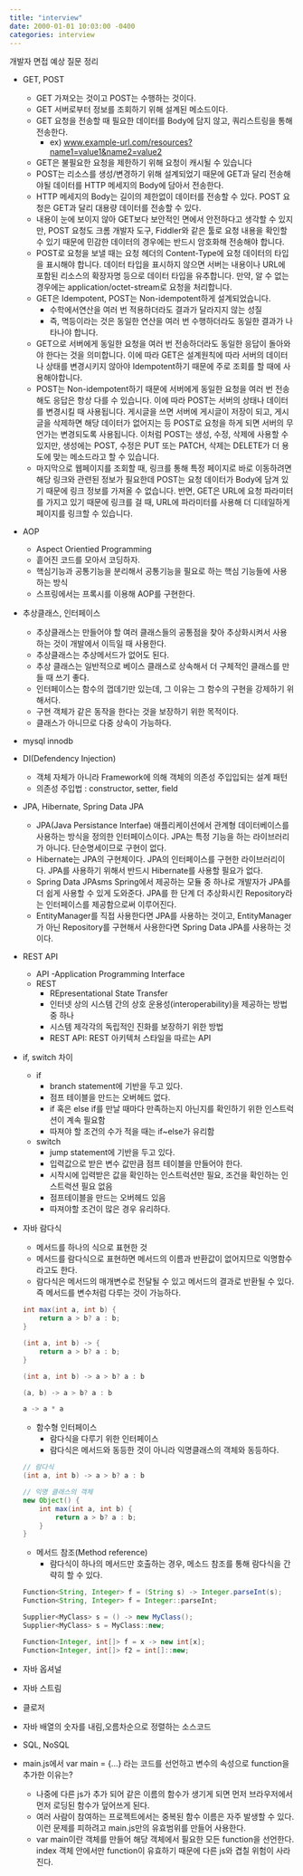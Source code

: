 ```yaml
---
title: "interview"
date: 2000-01-01 10:03:00 -0400
categories: interview
---
```


개발자 면접 예상 질문 정리


- GET, POST
    - GET 가져오는 것이고 POST는 수행하는 것이다.
    - GET 서버로부터 정보를 조회하기 위해 설계된 메소드이다.
    - GET 요청을 전송할 때 필요한 데이터를 Body에 담지 않고, 쿼리스트링을 통해 전송한다.
        - ex) www.example-url.com/resources?name1=value1&name2=value2
    - GET은 불필요한 요청을 제한하기 위해 요청이 캐시될 수 있습니다
    - POST는 리소스를 생성/변경하기 위해 설계되었기 때문에 GET과 달리 전송해야될 데이터를 HTTP 메세지의 Body에 담아서 전송한다.
    - HTTP 메세지의 Body는 길이의 제한없이 데이터를 전송할 수 있다. POST 요청은 GET과 달리 대용량 데이터를 전송할 수 있다. 
    - 내용이 눈에 보이지 않아 GET보다 보안적인 면에서 안전하다고 생각할 수 있지만, POST 요청도 크롬 개발자 도구, Fiddler와 같은 툴로 요청 내용을 확인할 수 있기 때문에 민감한 데이터의 경우에는 반드시 암호화해 전송해야 합니다.
    - POST로 요청을 보낼 때는 요청 헤더의 Content-Type에 요청 데이터의 타입을 표시해야 합니다. 데이터 타입을 표시하지 않으면 서버는 내용이나 URL에 포함된 리소스의 확장자명 등으로 데이터 타입을 유추합니다. 만약, 알 수 없는 경우에는 application/octet-stream로 요청을 처리합니다.
    - GET은 Idempotent, POST는 Non-idempotent하게 설계되었습니다.
        - 수학에서연산을 여러 번 적용하더라도 결과가 달라지지 않는 성질
        - 즉, 멱등이라는 것은 동일한 연산을 여러 번 수행하더라도 동일한 결과가 나타나야 합니다.
    -  GET으로 서버에게 동일한 요청을 여러 번 전송하더라도 동일한 응답이 돌아와야 한다는 것을 의미합니다. 이에 따라 GET은 설계원칙에 따라 서버의 데이터나 상태를 변경시키지 않아야 Idempotent하기 때문에 주로 조회를 할 때에 사용해야합니다.
    - POST는 Non-idempotent하기 때문에 서버에게 동일한 요청을 여러 번 전송해도 응답은 항상 다를 수 있습니다. 이에 따라 POST는 서버의 상태나 데이터를 변경시킬 때 사용됩니다. 게시글을 쓰면 서버에 게시글이 저장이 되고, 게시글을 삭제하면 해당 데이터가 없어지는 등 POST로 요청을 하게 되면 서버의 무언가는 변경되도록 사용됩니다. 이처럼 POST는 생성, 수정, 삭제에 사용할 수 있지만, 생성에는 POST, 수정은 PUT 또는 PATCH, 삭제는 DELETE가 더 용도에 맞는 메소드라고 할 수 있습니다.
    - 마지막으로 웹페이지를 조회할 때, 링크를 통해 특정 페이지로 바로 이동하려면 해당 링크와 관련된 정보가 필요한데 POST는 요청 데이터가 Body에 담겨 있기 때문에 링크 정보를 가져올 수 없습니다. 반면, GET은 URL에 요청 파라미터를 가지고 있기 때문에 링크를 걸 때, URL에 파라미터를 사용해 더 디테일하게 페이지를 링크할 수 있습니다.

- AOP
    - Aspect Orientied Programming
    - 흩어진 코드를 모아서 코딩하자.
    - 핵심기능과 공통기능을 분리해서 공통기능을 필요로 하는 핵심 기능들에 사용하는 방식
    - 스프링에서는 프록시를 이용해 AOP를 구현한다.

- 추상클래스, 인터페이스
    - 추상클래스는 만들어야 할 여러 클래스들의 공통점을 찾아 추상화시켜서 사용하는 것이 개발에서 이득일 때 사용한다.
    - 추상클래스는 추상메서드가 없어도 된다.
    - 추상 클래스는 일반적으로 베이스 클래스로 상속해서 더 구체적인 클래스를 만들 때 쓰기 좋다.
    - 인터페이스는 함수의 껍데기만 있는데, 그 이유는 그 함수의 구현을 강제하기 위해서다.
    - 구현 객체가 같은 동작을 한다는 것을 보장하기 위한 목적이다.
    - 클래스가 아니므로 다중 상속이 가능하다.

- mysql innodb

- DI(Defendency Injection)
    - 객체 자체가 아니라 Framework에 의해 객체의 의존성 주입입되는 설계 패턴
    - 의존성 주입법 : constructor, setter, field

- JPA, Hibernate, Spring Data JPA
    - JPA(Java Persistance Interfae) 애플리케이션에서 관계형 데이터베이스를 사용하는 방식을 정의한 인터페이스이다. JPA는 특정 기능을 하는 라이브러리가 아니다. 단순명세이므로 구현이 없다.
    - Hibernate는 JPA의 구현체이다. JPA의 인터페이스를 구현한 라이브러리이다. JPA를 사용하기 위해서 반드시 Hibernate를 사용할 필요가 없다.
    - Spring Data JPAsms Spring에서 제공하는 모듈 중 하나로 개발자가 JPA를 더 쉽게 사용할 수 있게 도와준다. JPA를 한 단계 더 추상화시킨 Repository라는 인터페이스를 제공함으로써 이루어진다.
    - EntityManager를 직접 사용한다면 JPA를 사용하는 것이고, EntityManager가 아닌 Repository를 구현해서 사용한다면 Spring Data JPA를 사용하는 것이다.

- REST API
    - API
        -Application Programming Interface
    - REST
        - REpresentational State Transfer
        - 인터넷 상의 시스템 간의 상호 운용성(interoperability)을 제공하는 방법중 하나
        - 시스템 제각각의 독립적인 진화를 보장하기 위한 방법
        - REST API: REST 아키텍처 스타일을 따르는 API

- if, switch 차이
    - if
        - branch statement에 기반을 두고 있다.
        - 점프 테이블을 만드는 오버헤드 없다.
        - if 혹은 else if를 만날 때마다 만족하는지 아닌지를 확인하기 위한 인스트럭션이 계속 필요함
        - 따져야 할 조건의 수가 적을 때는 if~else가 유리함
    - switch
        - jump statement에 기반을 두고 있다.
        - 입력값으로 받은 변수 값만큼 점프 테이블을 만들어야 한다.
        - 시작시에 입력받은 값을 확인하는 인스트럭션만 필요, 조건을 확인하는 인스트럭션 필요 없음
        - 점프테이블을 만드는 오버헤드 있음
        - 따져야할 조건이 많은 경우 유리하다.

- 자바 람다식
    - 메서드를 하나의 식으로 표현한 것
    - 메서드를 람다식으로 표현하면 메서드의 이름과 반환값이 없어지므로 익명함수라고도 한다.
    - 람다식은 메서드의 매개변수로 전달될 수 있고 메서드의 결과로 반환될 수 있다. 즉 메서드를 변수처럼 다루는 것이 가능하다.
    ```java
    int max(int a, int b) {
        return a > b? a : b;
    }

    (int a, int b) -> {
        return a > b? a : b;
    }

    (int a, int b) -> a > b? a : b

    (a, b) -> a > b? a : b

    a -> a * a
    ```

    - 함수형 인터페이스
        - 람다식을 다루기 위한 인터페이스
        - 람다식은 메서드와 동등한 것이 아니라 익명클래스의 객체와 동등하다.
    ```java
    // 람다식
    (int a, int b) -> a > b? a : b

    // 익명 클래스의 객체
    new Object() {
        int max(int a, int b) {
            return a > b? a : b;
        }
    }
    ```

    - 메서드 참조(Method reference)
        - 람다식이 하나의 메서드만 호출하는 경우, 메소드 참조를 통해 람다식을 간략히 할 수 있다.
    ```java
    Function<String, Integer> f = (String s) -> Integer.parseInt(s);
    Function<String, Integer> f = Integer::parseInt;

    Supplier<MyClass> s = () -> new MyClass();
    Supplier<MyClass> s = MyClass::new;

    Function<Integer, int[]> f = x -> new int[x];
    Function<Integer, int[]> f2 = int[]::new;
    ```
- 자바 옵셔널

- 자바 스트림

- 클로저

- 자바 배열의 숫자를 내림,오름차순으로 정렬하는 소스코드

- SQL, NoSQL

- main.js에서 var main = {...} 라는 코드를 선언하고 변수의 속성으로 function을 추가한 이유는?
    - 나중에 다른 js가 추가 되어 같은 이름의 함수가 생기게 되면 먼저 브라우저에서 먼저 로딩된 함수가 덮어쓰게 된다.
    - 여러 사람이 참여하는 프로젝트에서는 중복된 함수 이름은 자주 발생할 수 있다. 이런 문제를 피하려고 main.js만의 유효범위를 만들어 사용한다.
    - var main이란 객체를 만들어 해당 객체에서 필요한 모든 function을 선언한다. index 객체 안에서만 function이 유효하기 때문에 다른 js와 겹칠 위험이 사라진다.